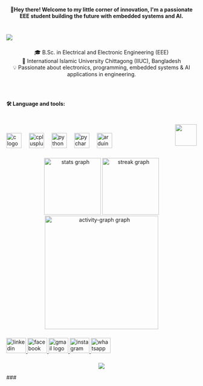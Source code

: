 
<br clear="both">

<h4 align="center">🤖Hey there! Welcome to my little corner of innovation, I'm a passionate EEE student building the future with embedded systems and AI.</h4>

###

<br clear="both">

<div>
  <img style="100%" src="https://capsule-render.vercel.app/api?type=waving&height=100&section=header&reversal=false&fontSize=75&fontColor=FFFFFF&fontAlign=62&fontAlignY=85&stroke=-&descSize=20&descAlign=50&descAlignY=50&textBg=false&color=gradient"  />
</div>

###

<p align="center">🎓 B.Sc. in Electrical and Electronic Engineering (EEE)<br>📍 International Islamic University Chittagong (IIUC), Bangladesh<br>💡 Passionate about electronics, programming, embedded systems & AI applications in engineering.</p>

###

<br clear="both">

<h4 align="left">🛠 Language and tools:</h4>

###

<br clear="both">

<img align="right" height="57" src="https://media.giphy.com/media/v1.Y2lkPTc5MGI3NjExZmhjbjI4c2MzanZndzV4cnNmM2R6NmcyNm5na3NreTFqZDlhOXhkOCZlcD12MV9naWZzX3NlYXJjaCZjdD1n/13S1lWb5qheNBC/giphy.gif"  />

###

<div align="left">
  <img src="https://skillicons.dev/icons?i=c" height="40" alt="c logo"  />
  <img width="12" />
  <img src="https://skillicons.dev/icons?i=cpp" height="40" alt="cplusplus logo"  />
  <img width="12" />
  <img src="https://skillicons.dev/icons?i=py" height="40" alt="python logo"  />
  <img width="12" />
  <img src="https://skillicons.dev/icons?i=pycharm" height="40" alt="pycharm logo"  />
  <img width="12" />
  <img src="https://skillicons.dev/icons?i=arduino" height="40" alt="arduino logo"  />
</div>

###

<div align="center">
  <img src="https://github-readme-stats.vercel.app/api?username=armanabid41&hide_title=true&hide_rank=false&show_icons=true&include_all_commits=true&count_private=true&disable_animations=false&theme=dark&locale=en&hide_border=false&order=1" height="150" alt="stats graph"  />
  <img src="https://streak-stats.demolab.com?user=armanabid41&locale=en&mode=daily&theme=radical&hide_border=false&border_radius=5&order=3" height="150" alt="streak graph"  />
  <img src="https://github-readme-activity-graph.vercel.app/graph?username=armanabid41&radius=16&theme=nord&area=true&order=5" height="300" alt="activity-graph graph"  />
</div>


###

<div align="left">
  <a href="https://www.linkedin.com/in/arman-abid-431b69363?utm_source=share_via&utm_content=profile&utm_medium=member_android" target="_blank">
    <img src="https://raw.githubusercontent.com/maurodesouza/profile-readme-generator/master/src/assets/icons/social/linkedin/default.svg" width="52" height="40" alt="linkedin logo"  />
  </a>
  <a href="https://www.facebook.com/arman.hossain.abid.2024" target="_blank">
    <img src="https://raw.githubusercontent.com/maurodesouza/profile-readme-generator/master/src/assets/icons/social/facebook/default.svg" width="52" height="40" alt="facebook logo"  />
  </a>
  <a href="armanabid41@gmail.com" target="_blank">
    <img src="https://raw.githubusercontent.com/maurodesouza/profile-readme-generator/master/src/assets/icons/social/gmail/default.svg" width="52" height="40" alt="gmail logo"  />
  </a>
  <a href="https://www.instagram.com/abid20_01/" target="_blank">
    <img src="https://raw.githubusercontent.com/maurodesouza/profile-readme-generator/master/src/assets/icons/social/instagram/default.svg" width="52" height="40" alt="instagram logo"  />
  </a>
  <img src="https://raw.githubusercontent.com/maurodesouza/profile-readme-generator/master/src/assets/icons/social/whatsapp/default.svg" width="52" height="40" alt="whatsapp logo"  />
</div>

###
<p align="center">
  <img src="https://raw.githubusercontent.com/armanabid41/armanabid41/main/pacman.svg" />
</p>
###


